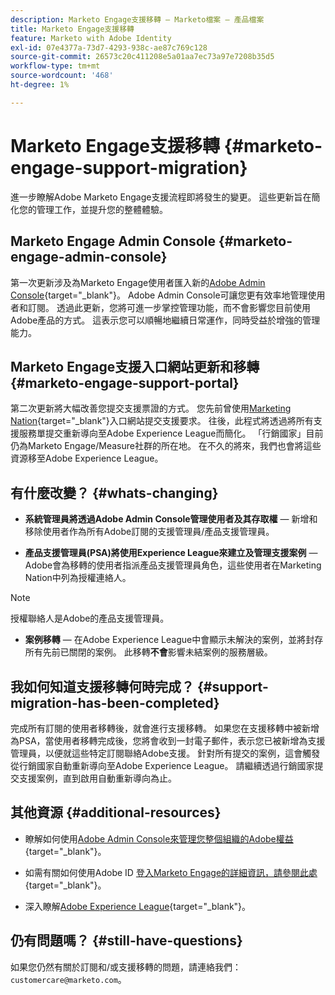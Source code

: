 ```yaml
---
description: Marketo Engage支援移轉 — Marketo檔案 — 產品檔案
title: Marketo Engage支援移轉
feature: Marketo with Adobe Identity
exl-id: 07e4377a-73d7-4293-938c-ae87c769c128
source-git-commit: 26573c20c411208e5a01aa7ec73a97e7208b35d5
workflow-type: tm+mt
source-wordcount: '468'
ht-degree: 1%

---
```


# Marketo Engage支援移轉 {#marketo-engage-support-migration}

進一步瞭解Adobe Marketo Engage支援流程即將發生的變更。 這些更新旨在簡化您的管理工作，並提升您的整體體驗。

## Marketo Engage Admin Console {#marketo-engage-admin-console}

第一次更新涉及為Marketo Engage使用者匯入新的[Adobe Admin Console](https://helpx.adobe.com/tw/enterprise/admin-guide.html){target="_blank"}。 Adobe Admin Console可讓您更有效率地管理使用者和訂閱。 透過此更新，您將可進一步掌控管理功能，而不會影響您目前使用Adobe產品的方式。 這表示您可以順暢地繼續日常運作，同時受益於增強的管理能力。

## Marketo Engage支援入口網站更新和移轉 {#marketo-engage-support-portal}

第二次更新將大幅改善您提交支援票證的方式。 您先前曾使用[Marketing Nation](https://nation.marketo.com/){target="_blank"}入口網站提交支援要求。 往後，此程式將透過將所有支援服務單提交重新導向至Adobe Experience League而簡化。 「行銷國家」目前仍為Marketo Engage/Measure社群的所在地。 在不久的將來，我們也會將這些資源移至Adobe Experience League。

## 有什麼改變？ {#whats-changing}

* **系統管理員將透過Adobe Admin Console管理使用者及其存取權** — 新增和移除使用者作為所有Adobe訂閱的支援管理員/產品支援管理員。

* **產品支援管理員(PSA)將使用Experience League來建立及管理支援案例** — Adobe會為移轉的使用者指派產品支援管理員角色，這些使用者在Marketing Nation中列為授權連絡人。

>[!NOTE]
>
>授權聯絡人是Adobe的產品支援管理員。

* **案例移轉** — 在Adobe Experience League中會顯示未解決的案例，並將封存所有先前已關閉的案例。 此移轉&#x200B;**不會**&#x200B;影響未結案例的服務層級。

## 我如何知道支援移轉何時完成？ {#support-migration-has-been-completed}

完成所有訂閱的使用者移轉後，就會進行支援移轉。 如果您在支援移轉中被新增為PSA，當使用者移轉完成後，您將會收到一封電子郵件，表示您已被新增為支援管理員，以便就這些特定訂閱聯絡Adobe支援。 針對所有提交的案例，這會觸發從行銷國家自動重新導向至Adobe Experience League。 請繼續透過行銷國家提交支援案例，直到啟用自動重新導向為止。

## 其他資源 {#additional-resources}

* 瞭解如何使用[Adobe Admin Console來管理您整個組織的Adobe權益](https://helpx.adobe.com/enterprise/using/admin-roles.html){target="_blank"}。

* 如需有關如何使用Adobe ID [登入Marketo Engage的詳細資訊，請參閱此處](/help/marketo/product-docs/administration/marketo-with-adobe-identity/user-sign-in-with-adobe-id.md){target="_blank"}。

* 深入瞭解[Adobe Experience League](https://experienceleague.adobe.com/){target="_blank"}。

## 仍有問題嗎？ {#still-have-questions}

如果您仍然有關於訂閱和/或支援移轉的問題，請連絡我們： `customercare@marketo.com`。
